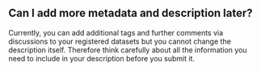 ## Can I add more metadata and description later? 

Currently, you can add additional tags and further comments via discussions to your registered datasets but you cannot change the description itself. Therefore think carefully about all the information you need to include in your description before you submit it.
